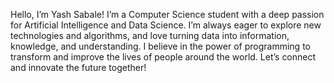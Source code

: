 Hello, I’m Yash Sabale! I’m a Computer Science student with a deep passion for Artificial Intelligence and Data Science. I’m always eager to explore new technologies and algorithms, and love turning data into information, knowledge, and understanding. I believe in the power of programming to transform and improve the lives of people around the world. Let’s connect and innovate the future together!

<!---
SabaleYashGit/SabaleYashGit is a ✨ special ✨ repository because its `README.md` (this file) appears on your GitHub profile.
You can click the Preview link to take a look at your changes.
--->
